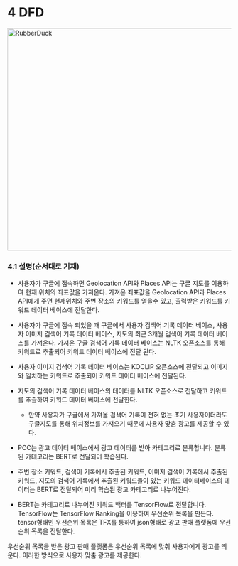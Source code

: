 # 4 DFD

<img src="https://user-images.githubusercontent.com/115949608/205011561-41231333-a84e-4fcf-a7b3-534d51c52689.PNG" width="800px" height="500px" title="px(픽셀) 크기 설정" alt="RubberDuck"></img><br/>



### 4.1 설명(순서대로 기재)
* 사용자가 구글에 접속하면 Geolocation API와 Places API는 구글 지도를 이용하여 현재 위치의 좌표값을 가져온다. 
가져온 죄표값을 Geolocation API과 Places API에게 주면 현재위치와 주변 장소의 키워드를 얻을수 있고, 출력받은 키워드를 키워드 데이터 베이스에 전달한다.
              

* 사용자가 구글에 접속 되었을 때 구글에서 사용자 검색어 기록 데이터 베이스, 사용자 이미지 검색어 기록 데이터 베이스, 지도의 최근 3개월 검색어 기록 데이터 베이스를 가져온다.
가져온 구글 검색어 기록 데이터 베이스는 NLTK 오픈소스를 통해 키워드로 추출되어 키워드 데이터 베이스에 전달 된다.


* 사용자 이미지 검색어 기록 데이터 베이스는 KOCLIP 오픈소스에 전달되고 이미지와 일치하는 키워드로 추출되어 키워드 데이터 베이스에 전달된다.

* 지도의 검색어 기록 데이터 베이스의 데이터를 NLTK 오픈소스로 전달하고 키워드를 추출하여 키워드 데이터 베이스에 전달한다.
   * 만약 사용자가 구글에서 가져올 검색어 기록이 전혀 없는 초기 사용자이더라도 구글지도를 통해 위치정보를 가져오기 때문에 사용자 맞춤 광고를 제공할 수 있다.

* PCC는 광고 데이터 베이스에서 광고 데이터를 받아 카테고리로 분류합니다. 분류된 카테고리는 BERT로 전달되어 학습된다.

* 주변 장소 키워드, 검색어 기록에서 추출된 키워드, 이미지 검색어 기록에서 추출된 키워드, 지도의 검색어 기록에서 추출된 키워드들이 있는 키워드 데이터베이스의 데이터는 BERT로 전달되어 미리 학습된 광고 카테고리로 나누어진다.

* BERT는 카테고리로 나누어진 키워드 백터를 TensorFlow로 전달합니다. TensorFlow는 TensorFlow Ranking을 이용하여 우선순위 목록을 만든다. 
tensor형태인 우선순위 목록은 TFX를 통하여 json형태로 광고 판매 플랫폼에 우선순위 목록을 전달한다.

우선순위 목록을 받은 광고 판매 플랫폼은 우선순위 목록에 맞춰 사용자에게 광고를 띄운다. 
이러한 방식으로 사용자 맞춤 광고를 제공한다.
